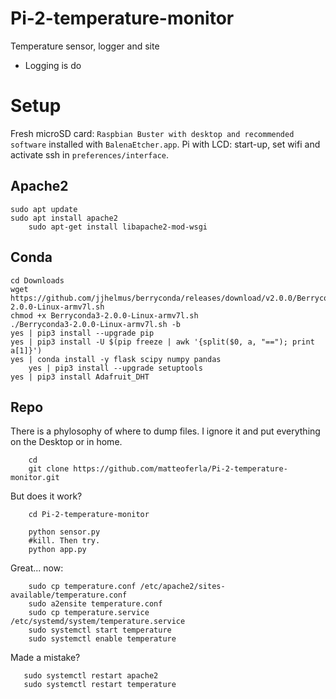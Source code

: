 # Pi-2-temperature-monitor
Temperature sensor, logger and site

* Logging is do

# Setup

Fresh microSD card: `Raspbian Buster with desktop and recommended software` installed with `BalenaEtcher.app`.
Pi with LCD: start-up, set wifi and activate ssh in `preferences/interface`.

## Apache2

	sudo apt update
	sudo apt install apache2
        sudo apt-get install libapache2-mod-wsgi

## Conda

	cd Downloads
	wget https://github.com/jjhelmus/berryconda/releases/download/v2.0.0/Berryconda3-2.0.0-Linux-armv7l.sh
	chmod +x Berryconda3-2.0.0-Linux-armv7l.sh
	./Berryconda3-2.0.0-Linux-armv7l.sh -b
	yes | pip3 install --upgrade pip
	yes | pip3 install -U $(pip freeze | awk '{split($0, a, "=="); print a[1]}')
	yes | conda install -y flask scipy numpy pandas
        yes | pip3 install --upgrade setuptools
	yes | pip3 install Adafruit_DHT


## Repo

There is a phylosophy of where to dump files. I ignore it and put everything on the Desktop or in home.

        cd
        git clone https://github.com/matteoferla/Pi-2-temperature-monitor.git
	

But does it work?

        cd Pi-2-temperature-monitor

        python sensor.py
        #kill. Then try.
        python app.py

Great... now:

        sudo cp temperature.conf /etc/apache2/sites-available/temperature.conf
        sudo a2ensite temperature.conf
        sudo cp temperature.service /etc/systemd/system/temperature.service
        sudo systemctl start temperature
        sudo systemctl enable temperature

Made a mistake?

       sudo systemctl restart apache2
       sudo systemctl restart temperature



